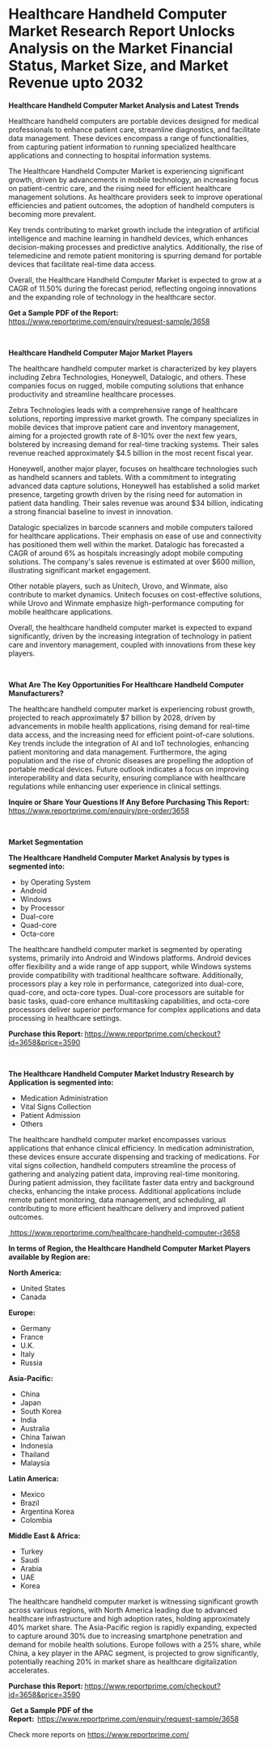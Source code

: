 <p><h1>Healthcare Handheld Computer Market Research Report Unlocks Analysis on the Market Financial Status, Market Size, and Market Revenue upto 2032</h1></p><p><strong>Healthcare Handheld Computer Market Analysis and Latest Trends</strong></p>
<p><p>Healthcare handheld computers are portable devices designed for medical professionals to enhance patient care, streamline diagnostics, and facilitate data management. These devices encompass a range of functionalities, from capturing patient information to running specialized healthcare applications and connecting to hospital information systems.</p><p>The Healthcare Handheld Computer Market is experiencing significant growth, driven by advancements in mobile technology, an increasing focus on patient-centric care, and the rising need for efficient healthcare management solutions. As healthcare providers seek to improve operational efficiencies and patient outcomes, the adoption of handheld computers is becoming more prevalent. </p><p>Key trends contributing to market growth include the integration of artificial intelligence and machine learning in handheld devices, which enhances decision-making processes and predictive analytics. Additionally, the rise of telemedicine and remote patient monitoring is spurring demand for portable devices that facilitate real-time data access. </p><p>Overall, the Healthcare Handheld Computer Market is expected to grow at a CAGR of 11.50% during the forecast period, reflecting ongoing innovations and the expanding role of technology in the healthcare sector.</p></p>
<p><strong>Get a Sample PDF of the Report:&nbsp;</strong> <a href="https://www.reportprime.com/enquiry/request-sample/3658?utm_campaign=1133&utm_medium=2&utm_source=Github&utm_content=ia&utm_term=15022025&utm_id=healthcare-handheld-computer">https://www.reportprime.com/enquiry/request-sample/3658</a></p>
<p>&nbsp;</p>
<p><strong>Healthcare Handheld Computer Major Market Players</strong></p>
<p><p>The healthcare handheld computer market is characterized by key players including Zebra Technologies, Honeywell, Datalogic, and others. These companies focus on rugged, mobile computing solutions that enhance productivity and streamline healthcare processes.</p><p>Zebra Technologies leads with a comprehensive range of healthcare solutions, reporting impressive market growth. The company specializes in mobile devices that improve patient care and inventory management, aiming for a projected growth rate of 8-10% over the next few years, bolstered by increasing demand for real-time tracking systems. Their sales revenue reached approximately $4.5 billion in the most recent fiscal year.</p><p>Honeywell, another major player, focuses on healthcare technologies such as handheld scanners and tablets. With a commitment to integrating advanced data capture solutions, Honeywell has established a solid market presence, targeting growth driven by the rising need for automation in patient data handling. Their sales revenue was around $34 billion, indicating a strong financial baseline to invest in innovation.</p><p>Datalogic specializes in barcode scanners and mobile computers tailored for healthcare applications. Their emphasis on ease of use and connectivity has positioned them well within the market. Datalogic has forecasted a CAGR of around 6% as hospitals increasingly adopt mobile computing solutions. The company's sales revenue is estimated at over $600 million, illustrating significant market engagement.</p><p>Other notable players, such as Unitech, Urovo, and Winmate, also contribute to market dynamics. Unitech focuses on cost-effective solutions, while Urovo and Winmate emphasize high-performance computing for mobile healthcare applications. </p><p>Overall, the healthcare handheld computer market is expected to expand significantly, driven by the increasing integration of technology in patient care and inventory management, coupled with innovations from these key players.</p></p>
<p>&nbsp;</p>
<p><strong>What Are The Key Opportunities For Healthcare Handheld Computer Manufacturers?</strong></p>
<p><p>The healthcare handheld computer market is experiencing robust growth, projected to reach approximately $7 billion by 2028, driven by advancements in mobile health applications, rising demand for real-time data access, and the increasing need for efficient point-of-care solutions. Key trends include the integration of AI and IoT technologies, enhancing patient monitoring and data management. Furthermore, the aging population and the rise of chronic diseases are propelling the adoption of portable medical devices. Future outlook indicates a focus on improving interoperability and data security, ensuring compliance with healthcare regulations while enhancing user experience in clinical settings.</p></p>
<p><strong>Inquire or Share Your Questions If Any Before Purchasing This Report:</strong> <a href="https://www.reportprime.com/enquiry/pre-order/3658?utm_campaign=1133&utm_medium=2&utm_source=Github&utm_content=ia&utm_term=15022025&utm_id=healthcare-handheld-computer">https://www.reportprime.com/enquiry/pre-order/3658</a></p>
<p>&nbsp;</p>
<p><strong>Market Segmentation</strong></p>
<p><strong>The Healthcare Handheld Computer Market Analysis by types is segmented into:</strong></p>
<p><ul><li>by Operating System</li><li>Android</li><li>Windows</li><li>by Processor</li><li>Dual-core</li><li>Quad-core</li><li>Octa-core</li></ul></p>
<p><p>The healthcare handheld computer market is segmented by operating systems, primarily into Android and Windows platforms. Android devices offer flexibility and a wide range of app support, while Windows systems provide compatibility with traditional healthcare software. Additionally, processors play a key role in performance, categorized into dual-core, quad-core, and octa-core types. Dual-core processors are suitable for basic tasks, quad-core enhance multitasking capabilities, and octa-core processors deliver superior performance for complex applications and data processing in healthcare settings.</p></p>
<p><strong>Purchase this Report:&nbsp;</strong><a href="https://www.reportprime.com/checkout?id=3658&price=3590&utm_campaign=1133&utm_medium=2&utm_source=Github&utm_content=ia&utm_term=15022025&utm_id=healthcare-handheld-computer">https://www.reportprime.com/checkout?id=3658&price=3590</a></p>
<p>&nbsp;</p>
<p><strong>The Healthcare Handheld Computer Market Industry Research by Application is segmented into:</strong></p>
<p><ul><li>Medication Administration</li><li>Vital Signs Collection</li><li>Patient Admission</li><li>Others</li></ul></p>
<p><p>The healthcare handheld computer market encompasses various applications that enhance clinical efficiency. In medication administration, these devices ensure accurate dispensing and tracking of medications. For vital signs collection, handheld computers streamline the process of gathering and analyzing patient data, improving real-time monitoring. During patient admission, they facilitate faster data entry and background checks, enhancing the intake process. Additional applications include remote patient monitoring, data management, and scheduling, all contributing to more efficient healthcare delivery and improved patient outcomes.</p></p>
<p><a href="https://www.reportprime.com/healthcare-handheld-computer-r3658?utm_campaign=1133&utm_medium=2&utm_source=Github&utm_content=ia&utm_term=15022025&utm_id=healthcare-handheld-computer">&nbsp;https://www.reportprime.com/healthcare-handheld-computer-r3658</a></p>
<p><strong>In terms of Region, the Healthcare Handheld Computer Market Players available by Region are:</strong></p>
<p>
    <p> <strong> North America: </strong>
        <ul>
            <li>United States</li>
            <li>Canada</li>
        </ul>
        </p> 
    <p> <strong> Europe: </strong>
        <ul>
            <li>Germany</li>
            <li>France</li>
            <li>U.K.</li>
            <li>Italy</li>
            <li>Russia</li>
        </ul>
        </p> 
    <p> <strong> Asia-Pacific: </strong>
        <ul>
            <li>China</li>
            <li>Japan</li>
            <li>South Korea</li>
            <li>India</li>
            <li>Australia</li>
            <li>China Taiwan</li>
            <li>Indonesia</li>
            <li>Thailand</li>
            <li>Malaysia</li>
        </ul>
        </p> 
    <p> <strong> Latin America: </strong>
        <ul>
            <li>Mexico</li>
            <li>Brazil</li>
            <li>Argentina Korea</li>
            <li>Colombia</li>
        </ul>
        </p> 
    <p> <strong> Middle East & Africa: </strong>
        <ul>
            <li>Turkey</li>
            <li>Saudi</li>
            <li>Arabia</li>
            <li>UAE</li>
            <li>Korea</li>
        </ul>
    </p>
    </p>
<p><p>The healthcare handheld computer market is witnessing significant growth across various regions, with North America leading due to advanced healthcare infrastructure and high adoption rates, holding approximately 40% market share. The Asia-Pacific region is rapidly expanding, expected to capture around 30% due to increasing smartphone penetration and demand for mobile health solutions. Europe follows with a 25% share, while China, a key player in the APAC segment, is projected to grow significantly, potentially reaching 20% in market share as healthcare digitalization accelerates.</p></p>
<p><strong>Purchase this Report: </strong><a href="https://www.reportprime.com/checkout?id=3658&price=3590&utm_campaign=1133&utm_medium=2&utm_source=Github&utm_content=ia&utm_term=15022025&utm_id=healthcare-handheld-computer">https://www.reportprime.com/checkout?id=3658&price=3590</a></p>
<p>&nbsp;<strong>Get a Sample PDF of the Report:&nbsp;&nbsp;</strong><a href="https://www.reportprime.com/enquiry/request-sample/3658?utm_campaign=1133&utm_medium=2&utm_source=Github&utm_content=ia&utm_term=15022025&utm_id=healthcare-handheld-computer">https://www.reportprime.com/enquiry/request-sample/3658</a></p>
<p><strong></strong></p>
<p>Check more reports on <a href="https://www.reportprime.com/?utm_campaign=1133&utm_medium=2&utm_source=Github&utm_content=ia&utm_term=15022025&utm_id=healthcare-handheld-computer">https://www.reportprime.com/</a></p>